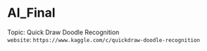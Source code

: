 # AI_Final

Topic: Quick Draw Doodle Recognition <br/>
`website`: `https://www.kaggle.com/c/quickdraw-doodle-recognition`
